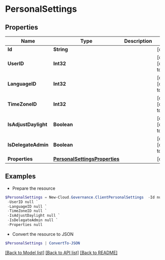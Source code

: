 # PersonalSettings
## Properties

Name | Type | Description | Notes
------------ | ------------- | ------------- | -------------
**Id** | **String** |  | [optional] 
**UserID** | **Int32** |  | [optional] [default to 0]
**LanguageID** | **Int32** |  | [optional] [default to 0]
**TimeZoneID** | **Int32** |  | [optional] [default to 0]
**IsAdjustDaylight** | **Boolean** |  | [optional] [default to $false]
**IsDelegateAdmin** | **Boolean** |  | [optional] [default to $false]
**Properties** | [**PersonalSettingsProperties**](PersonalSettingsProperties.md) |  | [optional] 

## Examples

- Prepare the resource
```powershell
$PersonalSettings = New-Cloud.Governance.ClientPersonalSettings  -Id null `
 -UserID null `
 -LanguageID null `
 -TimeZoneID null `
 -IsAdjustDaylight null `
 -IsDelegateAdmin null `
 -Properties null
```

- Convert the resource to JSON
```powershell
$PersonalSettings | ConvertTo-JSON
```

[[Back to Model list]](../README.md#documentation-for-models) [[Back to API list]](../README.md#documentation-for-api-endpoints) [[Back to README]](../README.md)

